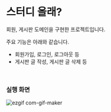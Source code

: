 # 스터디 올래?

회원, 게시판 도메인을 구현한 프로젝트입니다.

주요 기능은 아래와 같습니다.
* 회원가입, 로그인, 로그아웃 등
* 게시판 글 작성, 게시판 글 삭제 등
<br>

### 실행 화면

![ezgif com-gif-maker](https://user-images.githubusercontent.com/41532299/195804124-3b98c2b4-e37a-4eaa-ae72-23b175984bbd.gif)
